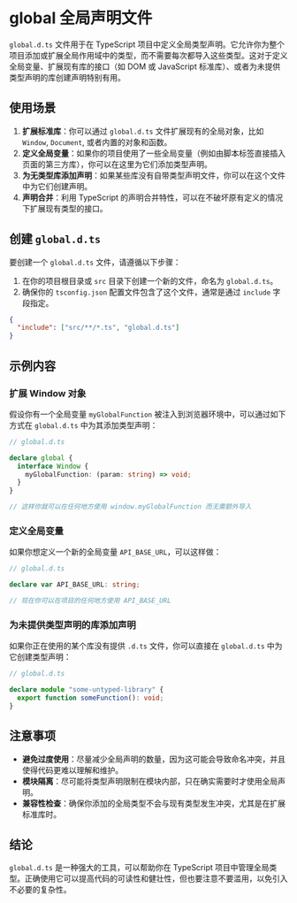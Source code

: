 # global 全局声明文件

`global.d.ts` 文件用于在 TypeScript 项目中定义全局类型声明。它允许你为整个项目添加或扩展全局作用域中的类型，而不需要每次都导入这些类型。这对于定义全局变量、扩展现有库的接口（如 DOM 或 JavaScript 标准库）、或者为未提供类型声明的库创建声明特别有用。

## 使用场景

1. **扩展标准库**：你可以通过 `global.d.ts` 文件扩展现有的全局对象，比如 `Window`, `Document`, 或者内置的对象和函数。
2. **定义全局变量**：如果你的项目使用了一些全局变量（例如由脚本标签直接插入页面的第三方库），你可以在这里为它们添加类型声明。
3. **为无类型库添加声明**：如果某些库没有自带类型声明文件，你可以在这个文件中为它们创建声明。
4. **声明合并**：利用 TypeScript 的声明合并特性，可以在不破坏原有定义的情况下扩展现有类型的接口。

## 创建 `global.d.ts`

要创建一个 `global.d.ts` 文件，请遵循以下步骤：

1. 在你的项目根目录或 `src` 目录下创建一个新的文件，命名为 `global.d.ts`。
2. 确保你的 `tsconfig.json` 配置文件包含了这个文件，通常是通过 `include` 字段指定。

```json
{
  "include": ["src/**/*.ts", "global.d.ts"]
}
```

## 示例内容

### 扩展 Window 对象

假设你有一个全局变量 `myGlobalFunction` 被注入到浏览器环境中，可以通过如下方式在 `global.d.ts` 中为其添加类型声明：

```typescript
// global.d.ts

declare global {
  interface Window {
    myGlobalFunction: (param: string) => void;
  }
}

// 这样你就可以在任何地方使用 window.myGlobalFunction 而无需额外导入
```

### 定义全局变量

如果你想定义一个新的全局变量 `API_BASE_URL`，可以这样做：

```typescript
// global.d.ts

declare var API_BASE_URL: string;

// 现在你可以在项目的任何地方使用 API_BASE_URL
```

### 为未提供类型声明的库添加声明

如果你正在使用的某个库没有提供 `.d.ts` 文件，你可以直接在 `global.d.ts` 中为它创建类型声明：

```typescript
// global.d.ts

declare module "some-untyped-library" {
  export function someFunction(): void;
}
```

## 注意事项

- **避免过度使用**：尽量减少全局声明的数量，因为这可能会导致命名冲突，并且使得代码更难以理解和维护。
- **模块隔离**：尽可能将类型声明限制在模块内部，只在确实需要时才使用全局声明。
- **兼容性检查**：确保你添加的全局类型不会与现有类型发生冲突，尤其是在扩展标准库时。

## 结论

`global.d.ts` 是一种强大的工具，可以帮助你在 TypeScript 项目中管理全局类型。正确使用它可以提高代码的可读性和健壮性，但也要注意不要滥用，以免引入不必要的复杂性。
